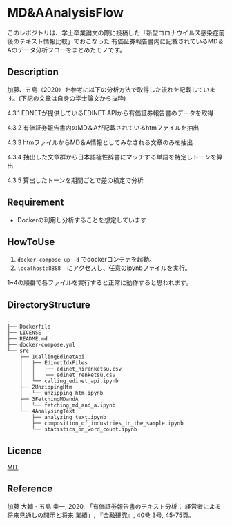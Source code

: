 # MD&AAnalysisFlow

このレポジトリは、学士卒業論文の際に投稿した「新型コロナウイルス感染症前後のテキスト情報比較」でおこなった
有価証券報告書内に記載されているMD＆Aのデータ分析フローをまとめたモノです。

## Description

加藤、五島（2020）を参考に以下の分析方法で取得した流れを記載しています。(下記の文章は自身の学士論文から抜粋)


4.3.1 EDNETが提供しているEDINET APIから有価証券報告書のデータを取得

4.3.2 有価証券報告書内のMD＆Aが記載されているhtmファイルを抽出 

4.3.3 htmファイルからMD＆A情報としてみなされる文章のみを抽出 

4.3.4 抽出した文章群から日本語極性辞書にマッチする単語を特定しトーンを算出

4.3.5 算出したトーンを期間ごとで差の検定で分析

## Requirement

- Dockerの利用し分析することを想定しています

## HowToUse

1. `docker-compose up -d` でdockerコンテナを起動。
2. `localhost:8888`　にアクセスし、任意のipynbファイルを実行。

1~4の順番で各ファイルを実行すると正常に動作すると思われます。

## DirectoryStructure
```
.
├── Dockerfile
├── LICENSE
├── README.md
├── docker-compose.yml
└── src
    ├── 1CallingEdinetApi
    │   ├── EdinetIdxFiles
    │   │   ├── edinet_hirenketsu.csv
    │   │   └── edinet_renketsu.csv
    │   └── calling_edinet_api.ipynb
    ├── 2UnzippingHtm
    │   └── unzipping_htm.ipynb
    ├── 3FetchingMDandA
    │   └── fetching_md_and_a.ipynb
    └── 4AnalysingText
        ├── analyzing_text.ipynb
        ├── composition_of_industries_in_the_sample.ipynb
        └── statistics_on_word_count.ipynb
```

## Licence

[MIT](https://github.com/tcnksm/tool/blob/master/LICENCE)

## Reference
加藤 大輔・五島 圭一, 2020, 「有価証券報告書のテキスト分析： 経営者による将来見通しの開示と将来
	業績」, 『金融研究』, 40巻 3号, 45-75頁。
